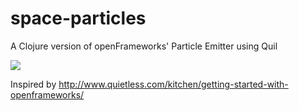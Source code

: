 # space-particles

A Clojure version of openFrameworks' Particle Emitter using Quil

<img src="http://www.freeimagehosting.net/newuploads/qf83n.png">


Inspired by
http://www.quietless.com/kitchen/getting-started-with-openframeworks/
